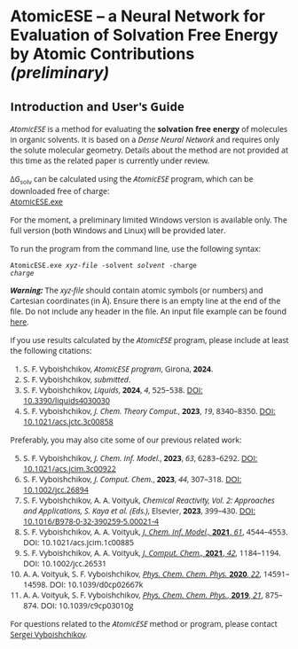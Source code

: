 <h1>AtomicESE &ndash; a Neural Network for Evaluation of Solvation Free Energy by Atomic Contributions <i>(preliminary)</i></h1>
<font face="Open Sans">
<h2>Introduction and User's Guide</h2>

<p><i>AtomicESE</i> is a method for evaluating the <b>solvation free energy</b> of molecules in organic solvents. 
It is based on a <i>Dense Neural Network</i> and requires only the solute molecular geometry. Details about the method 
are not provided at this time as the related paper is currently under review.</p>

<p>&Delta;<i>G</i><sub>solv</sub> can be calculated using the <i>AtomicESE</i> program, 
which can be downloaded free of charge:
<br><a href="https://github.com/vyboishchikov/AtomicESE/blob/main/AtomicESE.exe">AtomicESE.exe</a></p>

<p>For the moment, a preliminary limited Windows version is available only. The full version (both Windows and Linux)
will be provided later.</p>

<p>To run the program from the command line, use the following syntax:</p>

<code>AtomicESE.exe <i>xyz-file</i> -solvent <i>solvent</i> -charge <i>charge</i></code>

<p><i><b>Warning:</b></i> The <i>xyz-file</i> should contain atomic symbols (or numbers) and Cartesian coordinates (in &#8491;). 
Ensure there is an empty line at the end of the file. Do not include any header in the file. An input file example can be found <a href=https://github.com/vyboishchikov/AtomicESE/blob/main/input-example-0423brt.xyz>here</a>.</p>

<p>If you use results calculated by the <i>AtomicESE</i> program, please include at least the following citations:</p>

<ol>
    <li>S. F. Vyboishchikov, <i>AtomicESE program</i>, Girona, <b>2024</b>.</li>
    <li>S. F. Vyboishchikov, <i>submitted</i>.</li>
    <li>S. F. Vyboishchikov, <i>Liquids</i>, <b>2024</b>, <i>4</i>, 525&ndash;538. 
    <a href="https://doi.org/10.3390/liquids4030030">DOI: 10.3390/liquids4030030</a></li>
    <li>S. F. Vyboishchikov, <i>J. Chem. Theory Comput.</i>, <b>2023</b>, <i>19</i>, 8340&ndash;8350. 
    <a href="https://doi.org/10.1021/acs.jctc.3c00858">DOI: 10.1021/acs.jctc.3c00858</a></li>
</ol>

<p>Preferably, you may also cite some of our previous related work:</p>

<ol start="5">
    <li>S. F. Vyboishchikov, <i>J. Chem. Inf. Model.</i>, <b>2023</b>, <i>63</i>, 6283&ndash;6292. 
    <a href="https://doi.org/10.1021/acs.jcim.3c00922">DOI: 10.1021/acs.jcim.3c00922</a></li>
    <li>S. F. Vyboishchikov, <i>J. Comput. Chem.</i>, <b>2023</b>, <i>44</i>, 307&ndash;318. 
    <a href="https://doi.org/10.1002/jcc.26894">DOI: 10.1002/jcc.26894</a></li>
    <li>S. F. Vyboishchikov, A. A. Voityuk, <i>Chemical Reactivity, Vol. 2: Approaches and Applications, 
        S. Kaya et al. (Eds.)</i>, Elsevier, <b>2023</b>, 399&ndash;430. 
    <a href="https://doi.org/10.1016/B978-0-32-390259-5.00021-4">DOI: 10.1016/B978-0-32-390259-5.00021-4</a></li>
    <li>S. F. Vyboishchikov, A. A. Voityuk, <a href="https://pubs.acs.org/doi/10.1021/acs.jcim.1c00885">
     <i>J. Chem. Inf. Model., </i><b>2021</b>, <i>61</i></a>, 4544&ndash;4553. DOI: 10.1021/acs.jcim.1c00885</li>
    <li>S. F. Vyboishchikov, A. A. Voityuk, <a href="https://onlinelibrary.wiley.com/doi/abs/10.1002/jcc.26531">
      <i>J. Comput. Chem., </i><b>2021</b>, <i>42</i></a>, 1184&ndash;1194. DOI: 10.1002/jcc.26531</li>
    <li>A. A. Voityuk, S. F. Vyboishchikov,
      <a href="https://pubs.rsc.org/en/content/articlelanding/2020/cp/d0cp02667k">
      <i>Phys. Chem. Chem. Phys.</i> <b>2020</b>, <i>22</i></a>, 14591&ndash;14598. DOI: 10.1039/d0cp02667k</li>
    <li>A. A. Voityuk, S. F. Vyboishchikov, <a href="https://pubs.rsc.org/en/content/articlelanding/2019/cp/c9cp03010g">
    <i>Phys. Chem. Chem. Phys.</i>, <b>2019</b>, <i>21</i></a>, 875&ndash;874. DOI: 10.1039/c9cp03010g</li>
</ol>

<p>For questions related to the <i>AtomicESE</i> method or program, please contact 
<a href="mailto:vyboishchikov@googlemail.com">Sergei Vyboishchikov</a>.</p>
</body>
</html>
